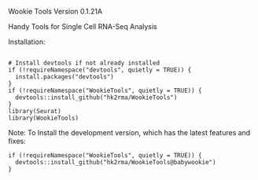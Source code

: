 Wookie Tools
Version 0.1.21A

Handy Tools for Single Cell RNA-Seq Analysis

Installation: 
```{r, install Wookie Tools}

# Install devtools if not already installed
if (!requireNamespace("devtools", quietly = TRUE)) {
  install.packages("devtools")
}
if (!requireNamespace("WookieTools", quietly = TRUE)) {
  devtools::install_github("hk2rma/WookieTools")
}
library(Seurat)
library(WookieTools)

```

Note:
To Install the development version, which has the latest features and fixes:
```{r, install dev branch}
if (!requireNamespace("WookieTools", quietly = TRUE)) {
  devtools::install_github("hk2rma/WookieTools@babywookie")
}
```
